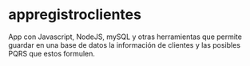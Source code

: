 # appregistroclientes
App con Javascript, NodeJS, mySQL y otras herramientas que permite guardar en una base de datos la información de clientes y las posibles PQRS que estos formulen.
